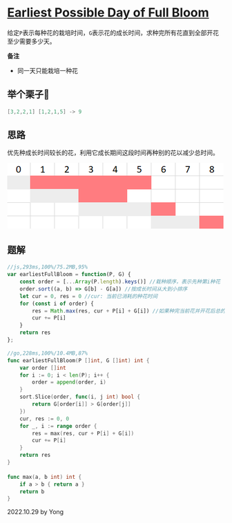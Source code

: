# [Earliest Possible Day of Full Bloom](https://leetcode.com/problems/earliest-possible-day-of-full-bloom/)

给定`P`表示每种花的栽培时间，`G`表示花的成长时间，求种完所有花直到全部开花至少需要多少天。

**备注**

- 同一天只能栽培一种花

## 举个栗子🌰
```java
[3,2,2,1] [1,2,1,5] -> 9
```

## 思路

优先种成长时间较长的花，利用它成长期间这段时间再种别的花以减少总时间。

![p2136](/pictures/p2136.jpg)

## 题解

```js
//js,293ms,100%/75.2MB,95%
var earliestFullBloom = function(P, G) {
    const order = [...Array(P.length).keys()] //栽种顺序，表示先种第i种花
    order.sort((a, b) => G[b] - G[a]) //按成长时间从大到小排序
    let cur = 0, res = 0 //cur: 当前已消耗的种花时间
    for (const i of order) {
        res = Math.max(res, cur + P[i] + G[i]) //如果种完当前花并开花后总的时间在前一种花的成长期内，则总的时间不会变多，反之同理
        cur += P[i]
    }
    return res
};
```

```go
//go,228ms,100%/10.4MB,87%
func earliestFullBloom(P []int, G []int) int {
    var order []int
    for i := 0; i < len(P); i++ {
        order = append(order, i)
    }
    sort.Slice(order, func(i, j int) bool {
        return G[order[i]] > G[order[j]]
    })
    cur, res := 0, 0
    for _, i := range order {
        res = max(res, cur + P[i] + G[i])
        cur += P[i]
    }
    return res
}

func max(a, b int) int {
    if a > b { return a }
    return b
}
```

2022.10.29 by Yong